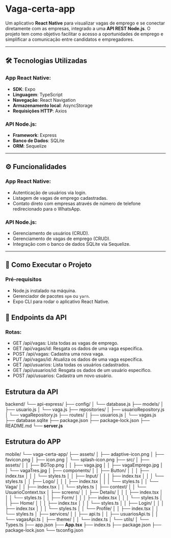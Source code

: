 # Vaga-certa-app

Um aplicativo **React Native** para visualizar vagas de emprego e se conectar diretamente com as empresas, integrado a uma **API REST Node.js**.
O projeto tem como objetivo facilitar o acesso a oportunidades de emprego e simplificar a comunicação entre candidatos e empregadores.

---

## 🛠️ Tecnologias Utilizadas

### App React Native:
- **SDK**: Expo
- **Linguagem**: TypeScript
- **Navegação**: React Navigation
- **Armazenamento local**: AsyncStorage
- **Requisições HTTP**: Axios

### API Node.js:
- **Framework**: Express
- **Banco de Dados**: SQLite
- **ORM**: Sequelize

---

## ⚙️ Funcionalidades

### App React Native:
- Autenticação de usuários via login.
- Listagem de vagas de emprego cadastradas.
- Contato direto com empresas através de número de telefone redirecionado para o WhatsApp.

### API Node.js:
- Gerenciamento de usuários (CRUD).
- Gerenciamento de vagas de emprego (CRUD).
- Integração com o banco de dados SQLite via Sequelize.

---

## 🚀 Como Executar o Projeto

### Pré-requisitos
- Node.js instalado na máquina.
- Gerenciador de pacotes `npm` ou `yarn`.
- Expo CLI para rodar o aplicativo React Native.

## 🌟 Endpoints da API
### Rotas:
- GET /api/vagas: Lista todas as vagas de emprego.
- GET /api/vagas/id: Resgata os dados de uma vaga específica.
- POST /api/vagas: Cadastra uma nova vaga.
- PUT /api/vagas/id: Atualiza os dados de uma vaga específica.
- GET /api/usuarios: Lista todas os usuários cadastrados.
- GET /api/usuarios/id: Resgata os dados de um usuário específico.
- POST /api/usuarios: Cadastra um novo usuário.

## Estrutura da API
backend/
└── api-express/
    ├── config/
    │   └── database.js
    ├── models/
    │   ├── usuario.js
    │   └── vaga.js
    ├── repositories/
    │   ├── usuarioRepository.js
    │   └── vagaRepository.js
    ├── routes/
    │   ├── usuarios.js
    │   └── vagas.js
    ├── database.sqlite
    ├── package.json
    ├── package-lock.json
    ├── README.md
    └── **server.js**

## Estrutura do APP
mobile/
└── vaga-certa-app/
    ├── assets/
    │   ├── adaptive-icon.png
    │   ├── favicon.png
    │   ├── icon.png
    │   └── splash-icon.png
    ├── src/
    │   ├── assets/
    │   │   ├── BGTop.png
    │   │   ├── vaga.jpg
    │   │   ├── vagaEmprego.jpg
    │   │   └── vagaTres.jpg
    │   ├── components/
    │   │   ├── Button/
    │   │   │   ├── index.tsx
    │   │   │   └── styles.ts
    │   │   ├── Input/
    │   │   │   ├── index.tsx
    │   │   │   └── styles.ts
    │   │   ├── Logo/
    │   │   │   ├── index.tsx
    │   │   │   └── styles.ts
    │   │   └── Vaga/
    │   │       ├── index.tsx
    │   │       └── styles.ts
    │   ├── context/
    │   │   └── UsuarioContext.tsx
    │   ├── screens/
    │   │   ├── Details/
    │   │   │   ├── index.tsx
    │   │   │   └── styles.ts
    │   │   ├── Form/
    │   │   │   ├── index.tsx
    │   │   │   └── styles.ts
    │   │   ├── Home/
    │   │   │   ├── index.tsx
    │   │   │   └── styles.ts
    │   │   ├── Login/
    │   │   │   ├── index.tsx
    │   │   │   └── styles.ts
    │   │   └── Profile/
    │   │       ├── index.tsx
    │   │       └── styles.ts
    │   ├── services/
    │   │   ├── api.ts
    │   │   ├── usuariosApi.ts
    │   │   └── vagasApi.ts
    │   ├── theme/
    │   │   └── index.ts
    │   └── utils/
    │       └── Types.ts
    ├── app.json
    ├── **App.tsx**
    ├── index.ts
    ├── package.json
    ├── package-lock.json
    └── tsconfig.json

